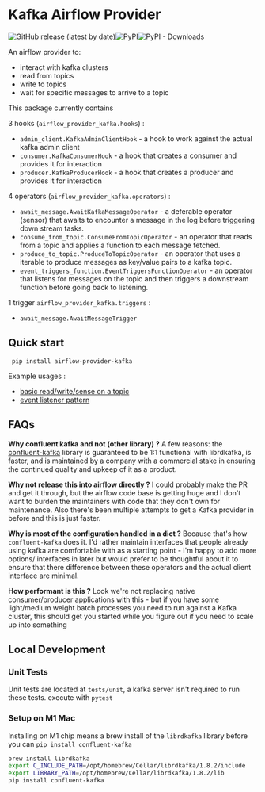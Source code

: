 # Kafka Airflow Provider

![GitHub release (latest by date)](https://img.shields.io/github/v/release/astronomer/airflow-provider-kafka)![PyPI](https://img.shields.io/pypi/v/airflow-provider-kafka)![PyPI - Downloads](https://img.shields.io/pypi/dm/airflow-provider-kafka)


An airflow provider to:
- interact with kafka clusters
- read from topics
- write to topics
- wait for specific messages to arrive to a topic

This package currently contains

3 hooks (`airflow_provider_kafka.hooks`) :
- `admin_client.KafkaAdminClientHook` - a hook to work against the actual kafka admin client
- `consumer.KafkaConsumerHook` - a hook that creates a consumer and provides it for interaction
- `producer.KafkaProducerHook` - a hook that creates a producer and provides it for interaction

4 operators (`airflow_provider_kafka.operators`) :
- `await_message.AwaitKafkaMessageOperator` - a deferable operator (sensor) that awaits to encounter a message in the log before triggering down stream tasks.
- `consume_from_topic.ConsumeFromTopicOperator` - an operator that reads from a topic and applies a function to each message fetched.
- `produce_to_topic.ProduceToTopicOperator` - an operator that uses a iterable to produce messages as key/value pairs to a kafka topic.
- `event_triggers_function.EventTriggersFunctionOperator` - an operator that listens for messages on the topic and then triggers a downstream function before going back to listening.

1 trigger `airflow_provider_kafka.triggers` :
- `await_message.AwaitMessageTrigger`


## Quick start

` pip install airflow-provider-kafka`

Example usages :
- [basic read/write/sense on a topic](example_dags/listener_dag_function.py)
- [event listener pattern](example_dags/listener_dag_function.py)

## FAQs

**Why confluent kafka and not (other library) ?** A few reasons: the [confluent-kafka](https://github.com/confluentinc/confluent-kafka-python) library is guaranteed to be 1:1 functional with librdkafka, is faster, and is maintained by a company with a commercial stake in ensuring the continued quality and upkeep of it as a product.

**Why not release this into airflow directly ?** I could probably make the PR and get it through, but the airflow code base is getting huge and I don't want to burden the maintainers with code that they don't own for  maintenance. Also there's been multiple attempts to get a Kafka provider in before and this is just faster.

**Why is most of the configuration handled in a dict ?** Because that's how `confluent-kafka` does it. I'd rather maintain interfaces that people already using kafka are comfortable with as a starting point - I'm happy to add more options/ interfaces in later but would prefer to be thoughtful about it to ensure that there difference between these operators and the actual client interface are minimal.

**How performant is this ?** Look we're not replacing native consumer/producer applications with this - but if you have some light/medium weight batch processes you need to run against a Kafka cluster, this should get you started while you figure out if you need to scale up into something

## Local Development

### Unit Tests

Unit tests are located at `tests/unit`, a kafka server isn't required to run these tests.
execute with `pytest`


### Setup on M1 Mac
Installing on M1 chip means a brew install of the `librdkafka` library before you can `pip install confluent-kafka`
```bash
brew install librdkafka
export C_INCLUDE_PATH=/opt/homebrew/Cellar/librdkafka/1.8.2/include
export LIBRARY_PATH=/opt/homebrew/Cellar/librdkafka/1.8.2/lib
pip install confluent-kafka
```
